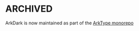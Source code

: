 # ARCHIVED

ArkDark is now maintained as part of the [ArkType monorepo](https://github.com/arktypeio/arktype)
